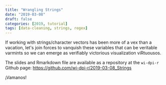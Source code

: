 ```yaml
---
title: "Wrangling Strings"
date: "2019-03-08"
draft: false
categories: [2019, tutorial]
tags: [data-cleaning, strings, regex]
---
```



If working with strings/character vectors has been more of a vex than a 
vacation, let's join forces to vanquish these variables that can be veritable 
varmints so we can emerge as verifiably victorious visualization viRtuousos.

The slides and Rmarkdown file are available as a repository at the `wi-dpi-r` 
Github page: https://github.com/wi-dpi-r/2019-03-08_Strings

&#161;Vamanos!